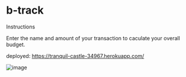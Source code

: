 # b-track

Instructions

Enter the name and amount of your transaction to caculate your overall budget.

deployed: https://tranquil-castle-34967.herokuapp.com/

![image](https://user-images.githubusercontent.com/92061319/169718882-9c33dcc4-7a65-4fda-bef9-723dd5b95792.png)
